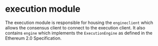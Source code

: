 # execution module

The execution module is responsible for housing the `engineclient`
which allows the consensus client to connect to the execution client.
It also contains `engine` which implements the `ExecutionEngine` as
defined in the Ethereum 2.0 Specification.